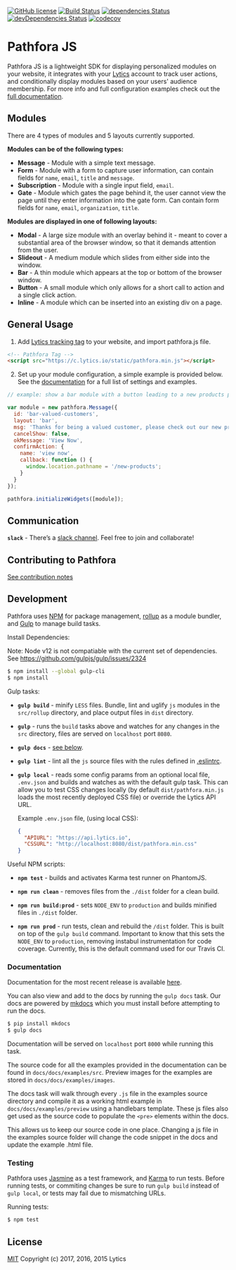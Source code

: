 [![GitHub license](https://img.shields.io/badge/license-MIT-blue.svg)](https://github.com/lytics/pathforajs/blob/develop/LICENSE.md)
[![Build Status](https://travis-ci.org/lytics/pathforajs.svg?branch=develop)](https://travis-ci.org/lytics/pathforajs)
[![dependencies Status](https://david-dm.org/lytics/pathforajs/status.svg)](https://david-dm.org/lytics/pathforajs)
[![devDependencies Status](https://david-dm.org/lytics/pathforajs/dev-status.svg)](https://david-dm.org/lytics/pathforajs?type=dev)
[![codecov](https://codecov.io/gh/lytics/pathforajs/branch/develop/graph/badge.svg)](https://codecov.io/gh/lytics/pathforajs)

# Pathfora JS
Pathfora JS is a lightweight SDK for displaying personalized modules on your website, it integrates with your [Lytics](http://www.getlytics.com/) account to track user actions, and conditionally display modules based on your users' audience membership. For more info and full configuration examples check out the [full documentation](https://lytics.github.io/pathforadocs/).

## Modules
There are 4 types of modules and 5 layouts currently supported.

**Modules can be of the following types:**

  - **Message** - Module with a simple text message.
  - **Form** - Module with a form to capture user information, can contain fields for `name`, `email`, `title` and `message`.
  - **Subscription** - Module with a single input field, `email`.
  - **Gate** - Module which gates the page behind it, the user cannot view the page until they enter information into the gate form. Can contain form fields for `name`, `email`, `organization`, `title`.

**Modules are displayed in one of following layouts:**

  - **Modal** - A large size module with an overlay behind it - meant to cover a substantial area of the browser window, so that it demands attention from the user.
  - **Slideout** - A medium module which slides from either side into the window.
  - **Bar** - A thin module which appears at the top or bottom of the browser window.
  - **Button** - A small module which only allows for a short call to action and a single click action.
  - **Inline** - A module which can be inserted into an existing div on a page.

## General Usage
1. Add [Lytics tracking tag](https://learn.lytics.com/understanding/product-docs/lytics-javascript-tag/configuration) to your website, and import pathfora.js file.

  ``` html
  <!-- Pathfora Tag -->
  <script src="https://c.lytics.io/static/pathfora.min.js"></script>
  ```

2. Set up your module configuration, a simple example is provided below. See the [documentation](http://lytics.github.io/pathforadocs/) for a full list of settings and examples.

  ```javascript
  // example: show a bar module with a button leading to a new products page

  var module = new pathfora.Message({
    id: 'bar-valued-customers',
    layout: 'bar',
    msg: 'Thanks for being a valued customer, please check out our new products.',
    cancelShow: false,
    okMessage: 'View Now',
    confirmAction: {
      name: 'view now',
      callback: function () {
        window.location.pathname = '/new-products';
      }
    }
  });

  pathfora.initializeWidgets([module]);
  ```

## Communication
**`slack`** - There’s a [slack channel](https://join.slack.com/t/pathforajs/shared_invite/enQtMjcyNDEzMDY4NzIxLTI5ZDIyMDI2NGEzNjU4NDE3MTgyOWQ2YzM5MzhjZjVmZDljMDE3NmU5MDFmYmExNTA5ODlhZmE4NmM2ZmE3MTI). Feel free to join and collaborate!

## Contributing to Pathfora
[See contribution notes](CONTRIBUTION.md)

## Development
Pathfora uses [NPM](https://docs.npmjs.com/) for package management, [rollup](https://github.com/rollup/rollup) as a module bundler, and [Gulp](https://github.com/gulpjs/gulp) to manage build tasks.

Install Dependencies:

Note: Node v12 is not compatiable with the current set of dependencies. See https://github.com/gulpjs/gulp/issues/2324

```sh
$ npm install --global gulp-cli
$ npm install
```

Gulp tasks:

- **`gulp build`** - minify `LESS` files. Bundle, lint and uglify `js` modules in the `src/rollup` directory, and place output files in `dist` directory.

- **`gulp`** - runs the `build` tasks above and watches for any changes in the `src` directory, files are served on `localhost` port `8080`.

- **`gulp docs`** - [see below](#documentation).

- **`gulp lint`** - lint all the `js` source files with the rules defined in [.eslintrc](https://github.com/lytics/pathforajs/blob/develop/.eslintrc).

- **`gulp local`** - reads some config params from an optional local file, `.env.json` and builds and watches as with the default gulp task. This can allow you to test CSS changes locally (by default `dist/pathfora.min.js` loads the most recently deployed CSS file) or override the Lytics API URL.

  Example `.env.json` file, (using local CSS):

  ```json
  {
    "APIURL": "https://api.lytics.io",
    "CSSURL": "http://localhost:8080/dist/pathfora.min.css"
  }
  ```

Useful NPM scripts:

- **`npm test`** - builds and activates Karma test runner on PhantomJS.

- **`npm run clean`** - removes files from the `./dist` folder for a clean build.

- **`npm run build:prod`** - sets `NODE_ENV` to `production` and builds minified files in `./dist` folder.

- **`npm run prod`** - run tests, clean and rebuild the `/dist` folder. This is built on top of the `gulp build`
command. Important to know that this sets the `NODE_ENV` to `production`, removing instabul instrumentation for code coverage. Currently, this is the default command used for our Travis CI.

### Documentation
Documentation for the most recent release is available [here](http://lytics.github.io/pathforadocs/).

You can also view and add to the docs by running the `gulp docs` task. Our docs are powered by [mkdocs](http://www.mkdocs.org/) which you must install before attempting to run the docs.

```sh
$ pip install mkdocs
$ gulp docs
```

Documentation will be served on `localhost` port `8000` while running this task.

The source code for all the examples provided in the documentation can be found in `docs/docs/examples/src`. Preview images for the examples are stored in `docs/docs/examples/images`.

The docs task will walk through every `.js` file in the examples source directory and compile it as a working html example in `docs/docs/examples/preview` using a handlebars template. These js files also get used as the source code to populate the `<pre>` elements within the docs.

This allows us to keep our source code in one place. Changing a js file in the examples source folder will change the code snippet in the docs and update the example .html file.

### Testing
Pathfora uses [Jasmine](https://github.com/jasmine/jasmine) as a test framework, and [Karma](https://github.com/karma-runner/karma/) to run tests. Before running tests, or commiting changes be sure to run `gulp build` instead of `gulp local`, or tests may fail due to mismatching URLs.

Running tests:
``` sh
$ npm test
```

## License
[MIT](LICENSE.md)
Copyright (c) 2017, 2016, 2015 Lytics
